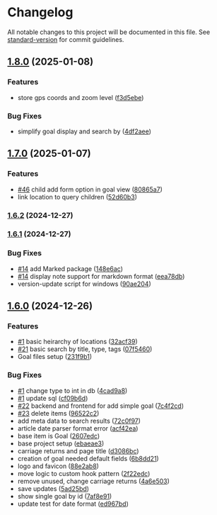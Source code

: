 # Changelog

All notable changes to this project will be documented in this file. See [standard-version](https://github.com/conventional-changelog/standard-version) for commit guidelines.

## [1.8.0](https://github.com/rayjlim/time-buckets/compare/v1.7.0...v1.8.0) (2025-01-08)


### Features

* store gps coords and zoom level ([f3d5ebe](https://github.com/rayjlim/time-buckets/commit/f3d5ebeb3030e0a18a49e762aa55f2eae220ac16))


### Bug Fixes

* simplify goal display and search by ([4df2aee](https://github.com/rayjlim/time-buckets/commit/4df2aeef2ee62e4856cba8df91583187439f8991))

## [1.7.0](https://github.com/rayjlim/time-buckets/compare/v1.6.2...v1.7.0) (2025-01-07)


### Features

* [#46](https://github.com/rayjlim/time-buckets/issues/46) child add form option in goal view ([80865a7](https://github.com/rayjlim/time-buckets/commit/80865a7de1e9273d8ab8a59f58df976d9bb72ac2))
* link location to query children ([52d60b3](https://github.com/rayjlim/time-buckets/commit/52d60b336921311c26d79af43b2795fea0d5fecd))

### [1.6.2](https://github.com/rayjlim/time-buckets/compare/v1.6.1...v1.6.2) (2024-12-27)

### [1.6.1](https://github.com/rayjlim/time-buckets/compare/v1.6.0...v1.6.1) (2024-12-27)


### Bug Fixes

* [#14](https://github.com/rayjlim/time-buckets/issues/14) add Marked package ([148e6ac](https://github.com/rayjlim/time-buckets/commit/148e6acd4ec2ad594767b04ce5bfbfb04e8d0266))
* [#14](https://github.com/rayjlim/time-buckets/issues/14) display note support for markdown format ([eea78db](https://github.com/rayjlim/time-buckets/commit/eea78dbff7571df619745235d01b5a3756c1a750))
* version-update script for windows ([90ae204](https://github.com/rayjlim/time-buckets/commit/90ae204e306c5cca33dc3d6c470ed48cfd88d542))

## [1.6.0](https://github.com/rayjlim/time-buckets/compare/v1.5.0...v1.6.0) (2024-12-26)


### Features

* [#1](https://github.com/rayjlim/time-buckets/issues/1) basic heirarchy of locations ([32acf39](https://github.com/rayjlim/time-buckets/commit/32acf395c4d32f3a95c5fcf925956397d6fd3250))
* [#21](https://github.com/rayjlim/time-buckets/issues/21) basic search by title, type, tags ([07f5460](https://github.com/rayjlim/time-buckets/commit/07f5460dccc7d8c8869c731b6a3d89a51894dd90))
* Goal files setup ([231f9b1](https://github.com/rayjlim/time-buckets/commit/231f9b159ef4187e01fd86922b1f982cee666f75))


### Bug Fixes

* [#1](https://github.com/rayjlim/time-buckets/issues/1) change type to int in db ([4cad9a8](https://github.com/rayjlim/time-buckets/commit/4cad9a8d35cb49620c73ce9f07779f9d8d05e18e))
* [#1](https://github.com/rayjlim/time-buckets/issues/1) update sql ([cf09b6d](https://github.com/rayjlim/time-buckets/commit/cf09b6db241cfe82dfed41ee51de58e223bc5833))
* [#22](https://github.com/rayjlim/time-buckets/issues/22) backend and frontend for add simple goal ([7c4f2cd](https://github.com/rayjlim/time-buckets/commit/7c4f2cd6992ecbf44f47d926c43766b5573bd025))
* [#23](https://github.com/rayjlim/time-buckets/issues/23) delete items ([96522c2](https://github.com/rayjlim/time-buckets/commit/96522c2951e6765982a0fd8516138726c137e317))
* add meta data to search results ([72c0f97](https://github.com/rayjlim/time-buckets/commit/72c0f97aa3e62917c7aa7165c7f1ec8ce36bd3a9))
* article date parser format error ([acf42ea](https://github.com/rayjlim/time-buckets/commit/acf42eafcf63db4d1f0a0893f2e4445343008a01))
* base item is Goal ([2607edc](https://github.com/rayjlim/time-buckets/commit/2607edc0412ab806def750ecac1e3c22dd96f661))
* base project setup ([ebaeae3](https://github.com/rayjlim/time-buckets/commit/ebaeae3e0a4f228fa6c486aea24c638d6eb4793e))
* carriage returns and page title ([d3086bc](https://github.com/rayjlim/time-buckets/commit/d3086bc4ac96712af8f475461a48cdb50aed4469))
* creation of goal needed default fields ([6b8dd21](https://github.com/rayjlim/time-buckets/commit/6b8dd211dad3cef4c0920cdf9c1b55854725a687))
* logo and favicon ([88e2ab8](https://github.com/rayjlim/time-buckets/commit/88e2ab8f2203be660942c1b44c2f7d21e111c6dc))
* move logic to custom hook pattern ([2f22edc](https://github.com/rayjlim/time-buckets/commit/2f22edce96c78c966eb0f91b48d5420526bd88f5))
* remove unused, change carriage returns ([4a6e503](https://github.com/rayjlim/time-buckets/commit/4a6e50343df4ebed41e56fc894530dca4db992e3))
* save updates ([5ad25bd](https://github.com/rayjlim/time-buckets/commit/5ad25bdf41aaa15ab5da5accecdd5ee3ca03b6f6))
* show single goal by id ([7af8e91](https://github.com/rayjlim/time-buckets/commit/7af8e910b6142530dfad62b9081c86dd6960f0ef))
* update test for date format ([ed967bd](https://github.com/rayjlim/time-buckets/commit/ed967bd904b7df3e40bf1a970d767636e67d1c0f))
